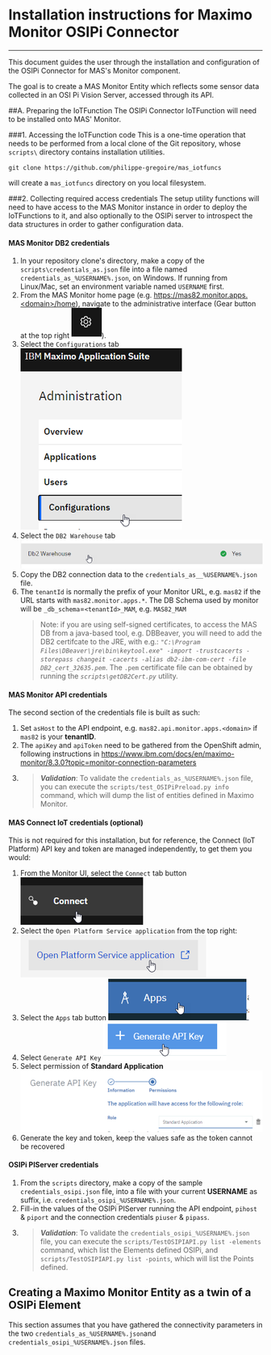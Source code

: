 # Installation instructions for Maximo Monitor OSIPi Connector
-----

This document guides the user through the installation and configuration of the OSIPi Connector for MAS's Monitor component.

The goal is to create a MAS Monitor Entity which reflects some sensor data collected in an OSI Pi Vision Server, accessed through its API.

##A. Preparing the IoTFunction
The OSIPi Connector IoTFunction will need to be installed onto MAS' Monitor.

###1. Accessing the IoTFunction code
This is a one-time operation that needs to be performed from a local clone of the Git repository, whose `scripts\` directory contains installation utilities.
```
git clone https://github.com/philippe-gregoire/mas_iotfuncs
```
will create a `mas_iotfuncs` directory on you local filesystem.

###2. Collecting required access credentials
The setup utility functions will need to have access to the MAS Monitor instance in order to deploy the IoTFunctions to it, and also optionally to the OSIPi server to introspect the data structures in order to gather configuration data.

#### MAS Monitor DB2 credentials
1. In your repository clone's directory, make a copy of the `scripts\credentials_as.json` file into a file named `credentials_as_%USERNAME%.json`, on Windows. If running from Linux/Mac, set an environment variable named `USERNAME` first.
1. From the MAS Monitor home page (e.g. https://mas82.monitor.apps.<domain>/home), navigate to the administrative interface (Gear button at the top right ![](install.assets/install-9919dab6.png)).
1. Select the `Configurations` tab ![](install.assets/install-4affe4b4.png)
1. Select the `DB2 Warehouse` tab ![](install.assets/install-f916d2b3.png)
1. Copy the DB2 connection data to the `credentials_as__%USERNAME%.json` file.
1. The `tenantId` is normally the prefix of your Monitor URL, e.g. `mas82` if the URL starts with `mas82.monitor.apps.*`. The DB Schema used by monitor will be `_db_schema`=`<tenantId>_MAM`, e.g. `MAS82_MAM`
   > Note: if you are using self-signed certificates, to access the MAS DB from a java-based tool, e.g. DBBeaver,  you will need to add the DB2 certifcate to the JRE, with e.g.: *`"C:\Program Files\DBeaver\jre\bin\keytool.exe" -import -trustcacerts -storepass changeit -cacerts -alias db2-ibm-com-cert -file DB2_cert_32635.pem`*. The `.pem` certificate file can be obtained by running the *`scripts\getDB2Cert.py`* utility.

#### MAS Monitor API credentials
The second section of the credentials file is built as such:
1. Set `asHost` to the API endpoint, e.g. `mas82.api.monitor.apps.<domain>` if `mas82` is your **tenantID**.
1. The `apiKey` and `apiToken` need to be gathered from the OpenShift admin, following instructions in https://www.ibm.com/docs/en/maximo-monitor/8.3.0?topic=monitor-connection-parameters
1. >___Validation___:  To validate the `credentials_as_%USERNAME%.json` file, you can execute the `scripts/test_OSIPiPreload.py info` command, which will dump the list of entities defined in Maximo Monitor.

#### MAS Connect IoT credentials (optional)
This is not required for this installation, but for reference, the Connect (IoT Platform) API key and token are managed independently, to get them you would:
1. From the Monitor UI, select the `Connect` tab button ![](install.assets/install-b767a1c2.png)
1. Select the `Open Platform Service application` from the top right: ![](install.assets/install-cbd2a34b.png)
1. Select the `Apps` tab button ![](install.assets/install-659341b4.png)
1. Select `Generate API Key` ![](install.assets/install-e8f42257.png)
1. Select permission of **Standard Application** ![](install.assets/install-b8853e88.png)
1. Generate the key and token, keep the values safe as the token cannot be recovered

#### OSIPi PIServer credentials
1. From the `scripts` directory, make a copy of the sample `credentials_osipi.json` file, into a file with your current **USERNAME** as suffix, i.e. `credentials_osipi_%USERNAME%.json`.
1. Fill-in the values of the OSIPi PIServer running the API endpoint, `pihost` & `piport` and the connection credentials `piuser` & `pipass`.
1. >___Validation___:  To validate the `credentials_osipi_%USERNAME%.json` file, you can execute the `scripts/TestOSIPIAPI.py list -elements` command, which list the Elements defined OSIPi, and `scripts/TestOSIPIAPI.py list -points`, which will list the Points defined.


## Creating a Maximo Monitor Entity as a twin of a OSIPi Element
This section assumes that you have gathered the connectivity parameters in the two `credentials_as_%USERNAME%.json`and `credentials_osipi_%USERNAME%.json` files.
